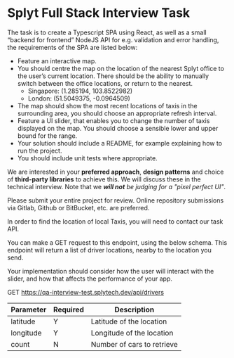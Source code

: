 # Splyt Full Stack Interview Task

The task is to create a Typescript SPA using React, as well as a small “backend for frontend” NodeJS API for e.g. validation and error handling, the requirements of the SPA are listed below:

- Feature an interactive map.
- You should centre the map on the location of the nearest Splyt office to the user’s
current location. There should be the ability to manually switch between the office
locations, or return to the nearest.
  - Singapore: (1.285194, 103.8522982)
  - London: (51.5049375, -0.0964509)
- The map should show the most recent locations of taxis in the surrounding area,
you should choose an appropriate refresh interval.
- Feature a UI slider, that enables you to change the number of taxis displayed on
the map. You should choose a sensible lower and upper bound for the range.
- Your solution should include a README, for example explaining how to run the
project.
- You should include unit tests where appropriate.

We are interested in your **preferred approach**, **design patterns** and choice of **third-party
libraries** to achieve this. We will discuss these in the technical interview. Note that we
_**will not** be judging for a "pixel perfect UI"_.

Please submit your entire project for review. Online repository submissions via Gitlab,
Github or BitBucket, etc. are preferred.

In order to find the location of local Taxis, you will need to contact our task API.

You can make a GET request to this endpoint, using the below schema. This endpoint
will return a list of driver locations, nearby to the location you send.

Your implementation should consider how the user will interact with the slider, and how
that affects the performance of your app.

GET 
https://qa-interview-test.splytech.dev/api/drivers

| Parameter | Required | Description                |
| --------- | -------- | ------------------------   |
| latitude  | Y        | Latitude of the location   |
| longitude | Y        | Longitude of the location  |
| count     | N        | Number of cars to retrieve |


